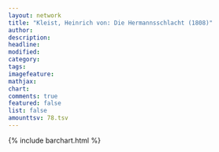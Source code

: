 ```yaml
---
layout: network
title: "Kleist, Heinrich von: Die Hermannsschlacht (1808)"
author:
description:
headline:
modified:
category:
tags:
imagefeature: 
mathjax: 
chart: 
comments: true
featured: false
list: false
amounttsv: 78.tsv
---
```

{% include barchart.html %}
